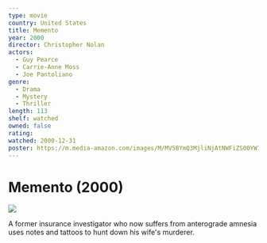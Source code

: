 ```yaml
---
type: movie
country: United States
title: Memento
year: 2000
director: Christopher Nolan
actors:
  - Guy Pearce
  - Carrie-Anne Moss
  - Joe Pantoliano
genre:
  - Drama
  - Mystery
  - Thriller
length: 113
shelf: watched
owned: false
rating:
watched: 2000-12-31
poster: https://m.media-amazon.com/images/M/MV5BYmQ3MjliNjAtNWFiZS00YWI1LTlmZTktMzBiNDE1NjRhZjU0XkEyXkFqcGc@._V1_SX300.jpg
---
```


# Memento (2000)

![](https://m.media-amazon.com/images/M/MV5BYmQ3MjliNjAtNWFiZS00YWI1LTlmZTktMzBiNDE1NjRhZjU0XkEyXkFqcGc@._V1_SX300.jpg)

A former insurance investigator who now suffers from anterograde amnesia uses notes and tattoos to hunt down his wife's murderer.